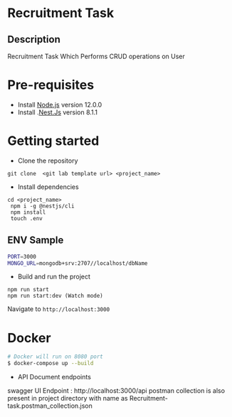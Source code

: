 # Recruitment Task

## Description

Recruitment Task Which Performs CRUD operations on User

# Pre-requisites
- Install [Node.js](https://nodejs.org/en/) version 12.0.0
- Install .[Nest.Js](https://docs.nestjs.com/first-steps) version 8.1.1

# Getting started
- Clone the repository
```
git clone  <git lab template url> <project_name>
```
- Install dependencies
 
```
cd <project_name>
 npm i -g @nestjs/cli
 npm install
 touch .env
```


## ENV Sample 
```bash
PORT=3000
MONGO_URL=mongodb+srv:2707//localhost/dbName

```
- Build and run the project
```
npm run start
npm run start:dev (Watch mode)
```
  Navigate to `http://localhost:3000`

# Docker

```bash
# Docker will run on 8080 port
$ docker-compose up --build

```

- API Document endpoints

 swagger UI Endpoint : http://localhost:3000/api 
 postman collection is also present in project directory with name as Recruitment-task.postman_collection.json
